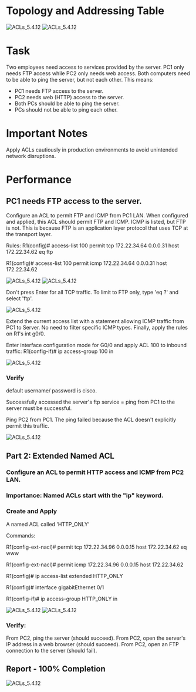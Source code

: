 # Topology and Addressing Table
![ACLs_5.4.12](/Images/PT_5.4.12_1.png)
![ACLs_5.4.12](/Images/PT_5.4.12_2.png)

# Task
Two employees need access to services provided by the server. PC1 only needs FTP access while PC2 only needs web access. Both computers need to be able to ping the server, but not each other.
This means: 
- PC1 needs FTP access to the server.
- PC2 needs web (HTTP) access to the server.
- Both PCs should be able to ping the server.
- PCs should not be able to ping each other.

# Important Notes
Apply ACLs cautiously in production environments to avoid unintended network disruptions.

# Performance
## PC1 needs FTP access to the server.
Configure an ACL to permit FTP and ICMP from PC1 LAN. When configured and applied, this ACL should permit FTP and ICMP. ICMP is listed, but FTP is not. This is because FTP is an application layer protocol that uses TCP at the transport layer.

Rules:
R1(config)# access-list 100 permit tcp 172.22.34.64 0.0.0.31 host 172.22.34.62 eq ftp

R1(config)# access-list 100 permit icmp 172.22.34.64 0.0.0.31 host 172.22.34.62

![ACLs_5.4.12](/Images/PT_5.4.12_3.png)
![ACLs_5.4.12](/Images/PT_5.4.12_3a.png)

Don't press Enter for all TCP traffic. To limit to FTP only, type 'eq ?' and select 'ftp'.

![ACLs_5.4.12](/Images/PT_5.4.12_4.png)

Extend the current access list with a statement allowing ICMP traffic from PC1 to Server. No need to filter specific ICMP types. Finally, apply the rules on R1's int g0/0. 

Enter interface configuration mode for G0/0 and apply ACL 100 to inbound traffic: R1(config-if)# ip access-group 100 in

![ACLs_5.4.12](/Images/PT_5.4.12_5.png)

### Verify
default username/ password is cisco.

Successfully accessed the server's ftp service = ping from PC1 to the server must be successful.

Ping PC2 from PC1. The ping failed because the ACL doesn't explicitly permit this traffic.

![ACLs_5.4.12](/Images/PT_5.4.12_6.png)


## Part 2: Extended Named ACL
### Configure an ACL to permit HTTP access and ICMP from PC2 LAN.
### Importance: Named ACLs start with the "ip" keyword.
### Create and Apply
A named ACL called 'HTTP_ONLY'

Commands: 

R1(config-ext-nacl)# permit tcp 172.22.34.96 0.0.0.15 host 172.22.34.62 eq www

R1(config-ext-nacl)# permit icmp 172.22.34.96 0.0.0.15 host 172.22.34.62 

R1(config)# ip access-list extended HTTP_ONLY

R1(config)# interface gigabitEthernet 0/1

R1(config-if)# ip access-group HTTP_ONLY in


![ACLs_5.4.12](/Images/PT_5.4.12_7.png)
![ACLs_5.4.12](/Images/PT_5.4.12_8.png)

### Verify:

From PC2, ping the server (should succeed).
From PC2, open the server's IP address in a web browser (should succeed).
From PC2, open an FTP connection to the server (should fail).

## Report - 100% Completion
![ACLs_5.4.12](/Images/PT_5.4.12_9.png)


